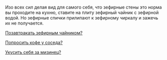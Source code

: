 Изо всех сил делая вид для самого себя, что зефирные 
стены это норма вы проходите на кухню, ставите на 
плиту зефирный чайник с зефирной водой. Но зефирные 
спички прилипают к зефирному чиркалу и зажечь их не получается.

[Позавтракать зефирным чайником?](breakfast/breakfast.md)

[Попросить кофе у соседа?](neighbour/neighbour.md)

[Укусить себя за мизинец?](pinkie/pinkie.md)
